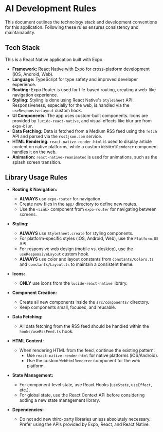 # AI Development Rules

This document outlines the technology stack and development conventions for this application. Following these rules ensures consistency and maintainability.

## Tech Stack

This is a React Native application built with Expo.

- **Framework:** React Native with Expo for cross-platform development (iOS, Android, Web).
- **Language:** TypeScript for type safety and improved developer experience.
- **Routing:** Expo Router is used for file-based routing, creating a web-like navigation experience.
- **Styling:** Styling is done using React Native's `StyleSheet` API. Responsiveness, especially for the web, is handled via the `useResponsiveLayout` custom hook.
- **UI Components:** The app uses custom-built components. Icons are provided by `lucide-react-native`, and visual effects like blur are from `expo-blur`.
- **Data Fetching:** Data is fetched from a Medium RSS feed using the `fetch` API and parsed via the `rss2json.com` service.
- **HTML Rendering:** `react-native-render-html` is used to display article content on native platforms, while a custom `WebHtmlRenderer` component handles it on the web.
- **Animation:** `react-native-reanimated` is used for animations, such as the splash screen transition.

## Library Usage Rules

- **Routing & Navigation:**
  - **ALWAYS** use `expo-router` for navigation.
  - Create new files in the `app/` directory to define new routes.
  - Use the `<Link>` component from `expo-router` for navigating between screens.

- **Styling:**
  - **ALWAYS** use `StyleSheet.create` for styling components.
  - For platform-specific styles (iOS, Android, Web), use the `Platform.OS` API.
  - For responsive web design (mobile vs. desktop), use the `useResponsiveLayout` custom hook.
  - **ALWAYS** use color and layout constants from `constants/Colors.ts` and `constants/Layout.ts` to maintain a consistent theme.

- **Icons:**
  - **ONLY** use icons from the `lucide-react-native` library.

- **Component Creation:**
  - Create all new components inside the `src/components/` directory.
  - Keep components small, focused, and reusable.

- **Data Fetching:**
  - All data fetching from the RSS feed should be handled within the `hooks/useRssFeed.ts` hook.

- **HTML Content:**
  - When rendering HTML from the feed, continue the existing pattern:
    - Use `react-native-render-html` for native platforms (iOS/Android).
    - Use the custom `WebHtmlRenderer` component for the web platform.

- **State Management:**
  - For component-level state, use React Hooks (`useState`, `useEffect`, etc.).
  - For global state, use the React Context API before considering adding a new state management library.

- **Dependencies:**
  - Do not add new third-party libraries unless absolutely necessary. Prefer using the APIs provided by Expo, React, and React Native.